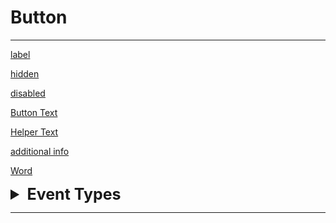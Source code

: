 # Button
---
[label](/properties/fieldModel/label.md ':include')

[hidden](/properties/fieldModel/hidden.md ':include')

[disabled](/properties/fieldModel/disabled.md ':include')

[Button Text](properties/fieldModel/fieldModelButton/property-text.md ':include')

[Helper Text](properties/fieldModel/help.md ':include')


[additional info](/properties/fieldModel/additional-info.md ':include')


[Word](properties/fieldModel/show-in-report.md ':include')

<details>
<summary style="font-size: 25px; font-weight: bold;"> Event Types </summary>

[Button Press](properties/events/button-press.md ':include')
</details>

---